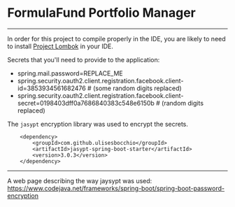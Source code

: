 # FormulaFund Portfolio Manager
----

In order for this project to compile properly in the IDE,
you are likely to need to install [Project Lombok](https://projectlombok.org/) in your IDE.



Secrets that you'll need to provide to the application:
* spring.mail.password=REPLACE_ME
* spring.security.oauth2.client.registration.facebook.client-id=3853934561682476 # (some random digits replaced)
* spring.security.oauth2.client.registration.facebook.client-secret=0198403dff0a7686840383c548e6150b # (random digits replaced)

The `jasypt` encryption library was used to encrypt the secrets.

		<dependency>
			<groupId>com.github.ulisesbocchio</groupId>
			<artifactId>jasypt-spring-boot-starter</artifactId>
			<version>3.0.3</version>
		</dependency>
---
A web page describing the way jaysypt was used: <https://www.codejava.net/frameworks/spring-boot/spring-boot-password-encryption>


